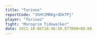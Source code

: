 ```yaml
---
title: "Torinoo"
reportCode: "3hHY2MRKgrdDkTPj"
player: "Torinoo"
fight: "Morogrim Tidewalker"
date: 2021-10-06T18:48:50.877000+00:00
---
```

